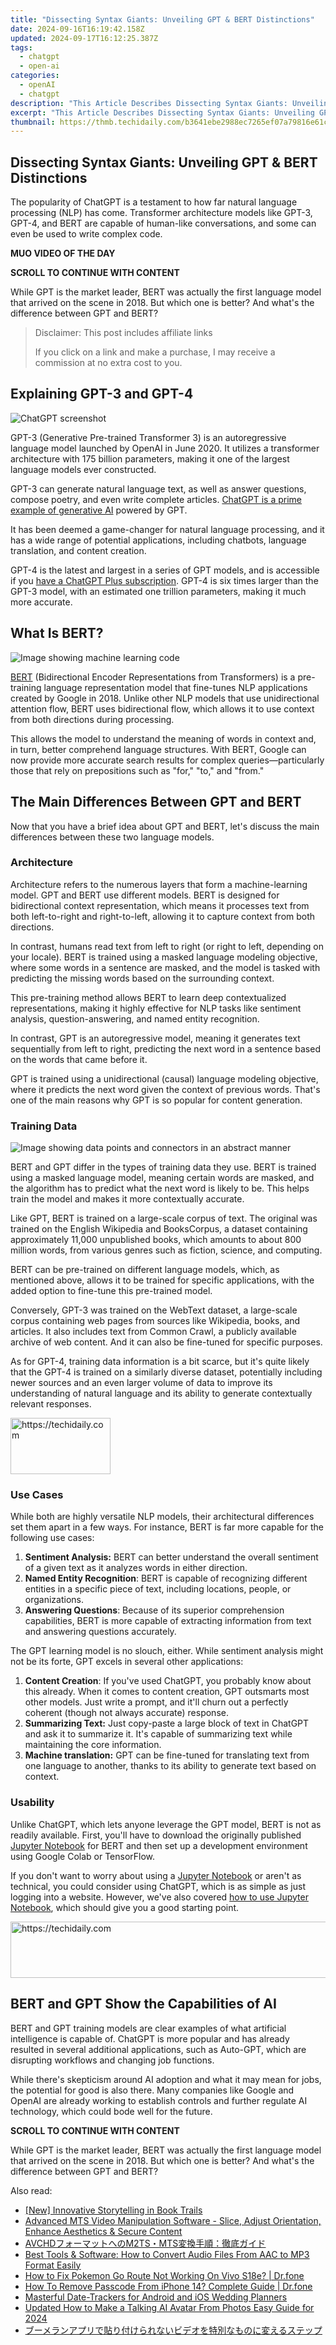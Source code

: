 ```yaml
---
title: "Dissecting Syntax Giants: Unveiling GPT & BERT Distinctions"
date: 2024-09-16T16:19:42.158Z
updated: 2024-09-17T16:12:25.387Z
tags:
  - chatgpt
  - open-ai
categories:
  - openAI
  - chatgpt
description: "This Article Describes Dissecting Syntax Giants: Unveiling GPT & BERT Distinctions"
excerpt: "This Article Describes Dissecting Syntax Giants: Unveiling GPT & BERT Distinctions"
thumbnail: https://thmb.techidaily.com/b3641ebe2988ec7265ef07a79816e61c990d023d2c0afe9a3bce0644ce087752.jpg
---
```


## Dissecting Syntax Giants: Unveiling GPT & BERT Distinctions

 The popularity of ChatGPT is a testament to how far natural language processing (NLP) has come. Transformer architecture models like GPT-3, GPT-4, and BERT are capable of human-like conversations, and some can even be used to write complex code.

**MUO VIDEO OF THE DAY**

**SCROLL TO CONTINUE WITH CONTENT**

 While GPT is the market leader, BERT was actually the first language model that arrived on the scene in 2018\. But which one is better? And what's the difference between GPT and BERT?

>  Disclaimer: This post includes affiliate links
>
>  If you click on a link and make a purchase, I may receive a commission at no extra cost to you.
>

## Explaining GPT-3 and GPT-4

![ChatGPT screenshot](https://static1.makeuseofimages.com/wordpress/wp-content/uploads/wm/2023/04/screenshot-2023-04-21-at-5-45-17-pm.png)

 GPT-3 (Generative Pre-trained Transformer 3) is an autoregressive language model launched by OpenAI in June 2020\. It utilizes a transformer architecture with 175 billion parameters, making it one of the largest language models ever constructed.

 GPT-3 can generate natural language text, as well as answer questions, compose poetry, and even write complete articles. [ChatGPT is a prime example of generative AI](https://www.makeuseof.com/what-is-chat-gpt-generative-ai-explained/) powered by GPT.

 It has been deemed a game-changer for natural language processing, and it has a wide range of potential applications, including chatbots, language translation, and content creation.

 GPT-4 is the latest and largest in a series of GPT models, and is accessible if you [have a ChatGPT Plus subscription](https://www.makeuseof.com/chatgpt-plus-subscription-worth-it/). GPT-4 is six times larger than the GPT-3 model, with an estimated one trillion parameters, making it much more accurate.

## What Is BERT?

![Image showing machine learning code](https://static1.makeuseofimages.com/wordpress/wp-content/uploads/2023/04/learning-code-unsplash.jpeg)

[BERT](https://www.makeuseof.com/what-is-bert-language-model-how-differ-gpt/) (Bidirectional Encoder Representations from Transformers) is a pre-training language representation model that fine-tunes NLP applications created by Google in 2018\. Unlike other NLP models that use unidirectional attention flow, BERT uses bidirectional flow, which allows it to use context from both directions during processing.

 This allows the model to understand the meaning of words in context and, in turn, better comprehend language structures. With BERT, Google can now provide more accurate search results for complex queries—particularly those that rely on prepositions such as "for," "to," and "from."

## The Main Differences Between GPT and BERT

 Now that you have a brief idea about GPT and BERT, let's discuss the main differences between these two language models.

### Architecture

 Architecture refers to the numerous layers that form a machine-learning model. GPT and BERT use different models. BERT is designed for bidirectional context representation, which means it processes text from both left-to-right and right-to-left, allowing it to capture context from both directions.

 In contrast, humans read text from left to right (or right to left, depending on your locale). BERT is trained using a masked language modeling objective, where some words in a sentence are masked, and the model is tasked with predicting the missing words based on the surrounding context.

 This pre-training method allows BERT to learn deep contextualized representations, making it highly effective for NLP tasks like sentiment analysis, question-answering, and named entity recognition.

 In contrast, GPT is an autoregressive model, meaning it generates text sequentially from left to right, predicting the next word in a sentence based on the words that came before it.

 GPT is trained using a unidirectional (causal) language modeling objective, where it predicts the next word given the context of previous words. That's one of the main reasons why GPT is so popular for content generation.

### Training Data

![Image showing data points and connectors in an abstract manner](https://static1.makeuseofimages.com/wordpress/wp-content/uploads/2023/04/dataset-unsplash.jpeg)

 BERT and GPT differ in the types of training data they use. BERT is trained using a masked language model, meaning certain words are masked, and the algorithm has to predict what the next word is likely to be. This helps train the model and makes it more contextually accurate.

 Like GPT, BERT is trained on a large-scale corpus of text. The original was trained on the English Wikipedia and BooksCorpus, a dataset containing approximately 11,000 unpublished books, which amounts to about 800 million words, from various genres such as fiction, science, and computing.

 BERT can be pre-trained on different language models, which, as mentioned above, allows it to be trained for specific applications, with the added option to fine-tune this pre-trained model.

 Conversely, GPT-3 was trained on the WebText dataset, a large-scale corpus containing web pages from sources like Wikipedia, books, and articles. It also includes text from Common Crawl, a publicly available archive of web content. And it can also be fine-tuned for specific purposes.

 As for GPT-4, training data information is a bit scarce, but it's quite likely that the GPT-4 is trained on a similarly diverse dataset, potentially including newer sources and an even larger volume of data to improve its understanding of natural language and its ability to generate contextually relevant responses.

<!-- affiliate ads begin -->
<a href="https://aligracehair.sjv.io/c/5597632/2135410/19272" target="_top" id="2135410">
  <img src="//a.impactradius-go.com/display-ad/19272-2135410" border="0" alt="https://techidaily.com" width="160" height="90"/>
</a>
<img height="0" width="0" src="https://aligracehair.sjv.io/i/5597632/2135410/19272" style="position:absolute;visibility:hidden;" border="0" />
<!-- affiliate ads end -->

### Use Cases

 While both are highly versatile NLP models, their architectural differences set them apart in a few ways. For instance, BERT is far more capable for the following use cases:

1. **Sentiment Analysis:** BERT can better understand the overall sentiment of a given text as it analyzes words in either direction.
2. **Named Entity Recognition**: BERT is capable of recognizing different entities in a specific piece of text, including locations, people, or organizations.
3. **Answering Questions**: Because of its superior comprehension capabilities, BERT is more capable of extracting information from text and answering questions accurately.

 The GPT learning model is no slouch, either. While sentiment analysis might not be its forte, GPT excels in several other applications:

1. **Content Creation**: If you've used ChatGPT, you probably know about this already. When it comes to content creation, GPT outsmarts most other models. Just write a prompt, and it'll churn out a perfectly coherent (though not always accurate) response.
2. **Summarizing Text:** Just copy-paste a large block of text in ChatGPT and ask it to summarize it. It's capable of summarizing text while maintaining the core information.
3. **Machine translation:** GPT can be fine-tuned for translating text from one language to another, thanks to its ability to generate text based on context.

### Usability

 Unlike ChatGPT, which lets anyone leverage the GPT model, BERT is not as readily available. First, you'll have to download the originally published [Jupyter Notebook](http://colab.research.google.com/drive/1ywsvwO6thOVOrfagjjfuxEf6xVRxbUNO) for BERT and then set up a development environment using Google Colab or TensorFlow.

 If you don't want to worry about using a [Jupyter Notebook](https://www.makeuseof.com/get-started-with-jupyter-notebook/) or aren't as technical, you could consider using ChatGPT, which is as simple as just logging into a website. However, we've also covered [how to use Jupyter Notebook](http://www.makeuseof.com/get-started-with-jupyter-notebook/), which should give you a good starting point.

<!-- affiliate ads begin -->
<a href="https://ephamedtechinc.pxf.io/c/5597632/2136618/26400" target="_top" id="2136618">
  <img src="//a.impactradius-go.com/display-ad/26400-2136618" border="0" alt="https://techidaily.com" width="728" height="90"/>
</a>
<img height="0" width="0" src="https://ephamedtechinc.pxf.io/i/5597632/2136618/26400" style="position:absolute;visibility:hidden;" border="0" />
<!-- affiliate ads end -->

## BERT and GPT Show the Capabilities of AI

 BERT and GPT training models are clear examples of what artificial intelligence is capable of. ChatGPT is more popular and has already resulted in several additional applications, such as Auto-GPT, which are disrupting workflows and changing job functions.

 While there's skepticism around AI adoption and what it may mean for jobs, the potential for good is also there. Many companies like Google and OpenAI are already working to establish controls and further regulate AI technology, which could bode well for the future.

**SCROLL TO CONTINUE WITH CONTENT**

 While GPT is the market leader, BERT was actually the first language model that arrived on the scene in 2018\. But which one is better? And what's the difference between GPT and BERT?

<ins class="adsbygoogle"
     style="display:block"
     data-ad-format="autorelaxed"
     data-ad-client="ca-pub-7571918770474297"
     data-ad-slot="1223367746"></ins>

<ins class="adsbygoogle"
     style="display:block"
     data-ad-client="ca-pub-7571918770474297"
     data-ad-slot="8358498916"
     data-ad-format="auto"
     data-full-width-responsive="true"></ins>

<span class="atpl-alsoreadstyle">Also read:</span>
<div><ul>
<li><a href="https://some-techniques.techidaily.com/new-innovative-storytelling-in-book-trails/"><u>[New] Innovative Storytelling in Book Trails</u></a></li>
<li><a href="https://tech-savvy.techidaily.com/advanced-mts-video-manipulation-software-slice-adjust-orientation-enhance-aesthetics-and-secure-content/"><u>Advanced MTS Video Manipulation Software - Slice, Adjust Orientation, Enhance Aesthetics & Secure Content</u></a></li>
<li><a href="https://tech-savvy.techidaily.com/avchdm2tsmts/"><u>AVCHDフォーマットへのM2TS・MTS変換手順：徹底ガイド</u></a></li>
<li><a href="https://tech-savvy.techidaily.com/best-tools-and-software-how-to-convert-audio-files-from-aac-to-mp3-format-easily/"><u>Best Tools & Software: How to Convert Audio Files From AAC to MP3 Format Easily</u></a></li>
<li><a href="https://change-location.techidaily.com/how-to-fix-pokemon-go-route-not-working-on-vivo-s18e-drfone-by-drfone-virtual-android/"><u>How to Fix Pokemon Go Route Not Working On Vivo S18e? | Dr.fone</u></a></li>
<li><a href="https://iphone-unlock.techidaily.com/how-to-remove-passcode-from-iphone-14-complete-guide-drfone-by-drfone-ios/"><u>How To Remove Passcode From iPhone 14? Complete Guide | Dr.fone</u></a></li>
<li><a href="https://extra-lessons.techidaily.com/masterful-date-trackers-for-android-and-ios-wedding-planners/"><u>Masterful Date-Trackers for Android and iOS Wedding Planners</u></a></li>
<li><a href="https://ai-topics.techidaily.com/updated-how-to-make-a-talking-ai-avatar-from-photos-easy-guide-for-2024/"><u>Updated How to Make a Talking AI Avatar From Photos Easy Guide for 2024</u></a></li>
<li><a href="https://tech-savvy.techidaily.com/44ow44o844oh44op44oz44ki44ox44oq44gn6lk844kk5luy44gr44kj44km44gq44ge44ot44oh44kq44ks54m55yil44gq44kc44gu44gr5asj44gi44kl44k544og44od44ox/"><u>ブーメランアプリで貼り付けられないビデオを特別なものに変えるステップ</u></a></li>
</ul></div>

